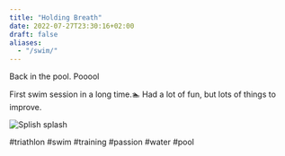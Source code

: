 ```yaml
---
title: "Holding Breath"
date: 2022-07-27T23:30:16+02:00
draft: false
aliases:
  - "/swim/"
---
```


Back in the pool. Pooool

First swim session in a long time.🏊
Had a lot of fun, but lots of things to improve.

![Splish splash](/swim.png)

#triathlon #swim #training #passion #water #pool

